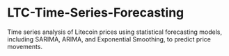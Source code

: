 # LTC-Time-Series-Forecasting
Time series analysis of Litecoin prices using statistical forecasting models, including SARIMA, ARIMA, and Exponential Smoothing, to predict price movements.
